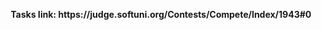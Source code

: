 <p align="center">
  <b>Tasks link: https://judge.softuni.org/Contests/Compete/Index/1943#0</b><br>
</p>
